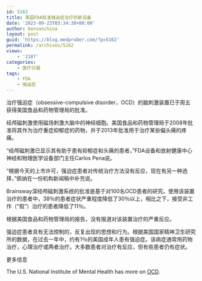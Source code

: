```yaml
---
id: 5162
title: 美国FDA批准强迫症治疗的新设备
date: '2023-09-23T03:34:30+00:00'
author: bensonchina
layout: post
guid: 'https://blog.medprober.com/?p=5162'
permalink: /archives/5162
views:
    - '2187'
categories:
    - 医疗仪器
tags:
    - FDA
    - 强迫症
---
```


治疗强迫症（obsessive-compulsive disorder，OCD）的脑刺激装置已于周五获得美国食品和药物管理局的批准。

经颅磁刺激使用磁场刺激大脑中的神经细胞。美国食品和药物管理局于2008年批准将其作为治疗重症抑郁症的药物，并于2013年批准用于治疗某些偏头痛的疼痛。

“经颅磁刺激已显示其有助于患有抑郁症和头痛的患者，”FDA设备和放射健康中心神经和物理医学设备部门主任Carlos Pena说。

“根据今天的上市许可，强迫症患者对传统治疗方法没有反应，现在有另一种选择，”佩纳在一份机构新闻稿中补充说。

Brainsway深经颅磁刺激系统的批准是基于对100名OCD患者的研究。使用该装置治疗的患者中，38％的患者症状严重程度降低了30％以上，相比之下，接受非工作（“假”）治疗的患者降低了11％。

根据美国食品和药物管理局的报告，没有报道对该装置治疗的严重反应。

强迫症患者具有无法控制的，反复出现的思想和行为。根据美国国家精神卫生研究所的数据，在过去一年中，约有1％的美国成年人患有强迫症。该病症通常用药物治疗，心理治疗或两者治疗。大多数患者对治疗有反应，但有些患者仍有症状。

更多信息

The U.S. National Institute of Mental Health has more on [OCD](https://www.nimh.nih.gov/health/topics/obsessive-compulsive-disorder-ocd/index.shtml).